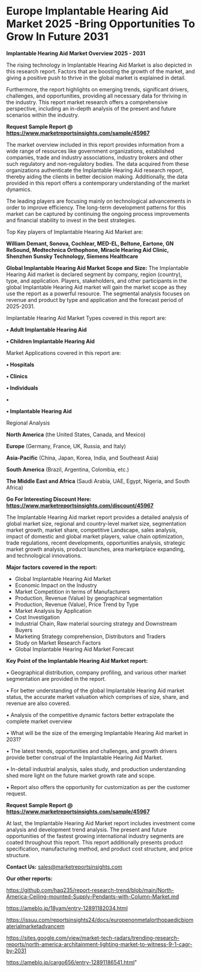 # Europe Implantable Hearing Aid Market 2025 -Bring Opportunities To Grow In Future 2031

<Strong> Implantable Hearing Aid Market Overview 2025 - 2031</strong>

The rising technology in Implantable Hearing Aid Market is also depicted in this research report. Factors that are boosting the growth of the market, and giving a positive push to thrive in the global market is explained in detail.

Furthermore, the report highlights on emerging trends, significant drivers, challenges, and opportunities, providing all necessary data for thriving in the industry. This report market research offers a comprehensive perspective, including an in-depth analysis of the present and future scenarios within the industry.

<strong>Request Sample Report @ <a href=https://www.marketreportsinsights.com/sample/45967>https://www.marketreportsinsights.com/sample/45967</a></strong>

The market overview included in this report provides information from a wide range of resources like government organizations, established companies, trade and industry associations, industry brokers and other such regulatory and non-regulatory bodies. The data acquired from these organizations authenticate the Implantable Hearing Aid research report, thereby aiding the clients in better decision making. Additionally, the data provided in this report offers a contemporary understanding of the market dynamics.

The leading players are focusing mainly on technological advancements in order to improve efficiency. The long-term development patterns for this market can be captured by continuing the ongoing process improvements and financial stability to invest in the best strategies.

Top Key players of Implantable Hearing Aid Market are:

<strong>William Demant, Sonova, Cochlear, MED-EL, Beltone, Eartone, GN ReSound, Medtechnica Orthophone, Miracle Hearing Aid Clinic, Shenzhen Sunsky Technology, Siemens Healthcare</strong>

<strong><b>Global Implantable Hearing Aid Market Scope and Size:</b></strong>
The Implantable Hearing Aid market is declared segment by company, region (country), type, and application. Players, stakeholders, and other participants in the global Implantable Hearing Aid market will gain the market scope as they use the report as a powerful resource. The segmental analysis focuses on revenue and product by type and application and the forecast period of 2025-2031.

Implantable Hearing Aid Market Types covered in this report are:

<strong>•  Adult Implantable Hearing Aid

•  Children Implantable Hearing Aid</strong>

Market Applications covered in this report are:

<strong>•  Hospitals

•  Clinics

•  Individuals

•  

•  Implantable Hearing Aid</strong> 

Regional Analysis

<strong>North America</strong> (the United States, Canada, and Mexico)

<strong>Europe</strong> (Germany, France, UK, Russia, and Italy)

<strong>Asia-Pacific</strong> (China, Japan, Korea, India, and Southeast Asia)

<strong>South America</strong> (Brazil, Argentina, Colombia, etc.)

<strong>The Middle East and Africa</strong> (Saudi Arabia, UAE, Egypt, Nigeria, and South Africa)

<strong>Go For Interesting Discount Here: <a href=https://www.marketreportsinsights.com/discount/45967>https://www.marketreportsinsights.com/discount/45967</a></strong>

The Implantable Hearing Aid market report provides a detailed analysis of global market size, regional and country-level market size, segmentation market growth, market share, competitive Landscape, sales analysis, impact of domestic and global market players, value chain optimization, trade regulations, recent developments, opportunities analysis, strategic market growth analysis, product launches, area marketplace expanding, and technological innovations.

<strong><b>Major factors covered in the report:</b></strong>
<ul>
  <li>Global Implantable Hearing Aid Market </li>
  <li>Economic Impact on the Industry</li>
  <li>Market Competition in terms of Manufacturers</li>
  <li>Production, Revenue (Value) by geographical segmentation</li>
  <li>Production, Revenue (Value), Price Trend by Type</li>
  <li>Market Analysis by Application</li>
  <li>Cost Investigation</li>
  <li>Industrial Chain, Raw material sourcing strategy and Downstream Buyers</li>
  <li>Marketing Strategy comprehension, Distributors and Traders</li>
  <li>Study on Market Research Factors</li>
  <li>Global Implantable Hearing Aid Market Forecast</li>
</ul>

<strong><b>Key Point of the Implantable Hearing Aid Market report:</b></strong>

• Geographical distribution, company profiling, and various other market segmentation are provided in the report.

• For better understanding of the global Implantable Hearing Aid market status, the accurate market valuation which comprises of size, share, and revenue are also covered.

• Analysis of the competitive dynamic factors better extrapolate the complete market overview

• What will be the size of the emerging Implantable Hearing Aid market in 2031?

• The latest trends, opportunities and challenges, and growth drivers provide better construal of the Implantable Hearing Aid Market.

• In-detail industrial analysis, sales study, and production understanding shed more light on the future market growth rate and scope.

• Report also offers the opportunity for customization as per the customer request.

<strong>Request Sample Report @ <a href=https://www.marketreportsinsights.com/sample/45967>https://www.marketreportsinsights.com/sample/45967</a></strong>

At last, the Implantable Hearing Aid Market report includes investment come analysis and development trend analysis. The present and future opportunities of the fastest growing international industry segments are coated throughout this report. This report additionally presents product specification, manufacturing method, and product cost structure, and price structure.

<strong>Contact Us:</strong>
sales@marketreportsinsights.com

<strong>Our other reports:</strong>

<a href=https://github.com/haq235/report-research-trend/blob/main/North-America-Ceiling-mounted-Supply-Pendants-with-Column-Market.md>https://github.com/haq235/report-research-trend/blob/main/North-America-Ceiling-mounted-Supply-Pendants-with-Column-Market.md</a>

<a href=https://ameblo.jp/18yam/entry-12891182034.html>https://ameblo.jp/18yam/entry-12891182034.html</a>

<a href=https://issuu.com/reportsinsights24/docs/europenonmetalorthopaedicbiomaterialmarketadvancem>https://issuu.com/reportsinsights24/docs/europenonmetalorthopaedicbiomaterialmarketadvancem</a>

<a href=https://sites.google.com/view/market-tech-radars/trending-research-reports/north-america-architainment-lighting-market-to-witness-9-1-cagr-by-2031>https://sites.google.com/view/market-tech-radars/trending-research-reports/north-america-architainment-lighting-market-to-witness-9-1-cagr-by-2031</a>

<a href=https://ameblo.jp/cargo656/entry-12891186541.html>https://ameblo.jp/cargo656/entry-12891186541.html</a>"

